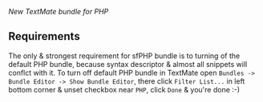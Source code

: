 _New TextMate bundle for PHP_

Requirements
------------------
The only & strongest requirement for sfPHP bundle is to turning of the default PHP bundle, because syntax descriptor & almost all snippets will conflct with it.
To turn off default PHP bundle in TextMate open `Bundles -> Bundle Editor -> Show Bundle Editor`, there click `Filter List...` in left bottom corner & unset checkbox near `PHP`, click `Done` & you're done :-)